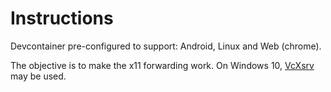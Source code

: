 # Instructions

Devcontainer pre-configured to support: Android, Linux and Web (chrome).

The objective is to make the x11 forwarding work. On Windows 10, [VcXsrv](https://sourceforge.net/projects/vcxsrv/) may be used.
